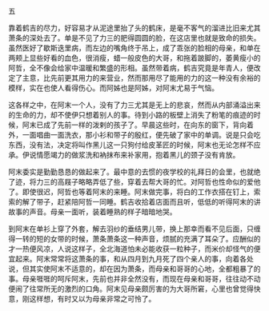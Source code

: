 五

  

靠着鹤吉的尽力，好容易才从泥途里抬了头的鹤床，是毫不客气的溜进比旧来尤其萧条的深处去了。单是不见了力三的肥得圆圆的脸，在这店里也就是致命的损失。虽然医好了歇斯迭里病，而左边的嘴角终于吊上，成了乖张的脸相的母亲，和单在两颊上显些好看的血色，很消瘦，蜡一般皮色的大哥，和拖着跛脚的，萎黄瘦小的阿哲，全不像会给家中温暖和繁盛的形相。虽然带着病，鹤吉究竟是年青人，便改定了主意，比先前更其用力的来营业，然而那用尽了能用的力的这一种没有余裕的模样，实在也使人看得伤心。而阿姊也是阿姊，对阿末尤易于气恼。

这各样之中，在阿末一个人，没有了力三尤其是无上的悲哀，然而从内部涌溢出来的生命的力，却不使伊只想着别人的事。待到小路的板壁上消失了粉笔的痕迹的时候，阿末已成了先前一样的泼剌的孩子了。早晨这些时，在向东的窗下，背向着外，一面唱曲一面洗衣，那小衫和带子的殷红，便先破了家中的单调。说是只会吃东西，没有法，决定将叫作黑儿这一只狗付给皮革匠的时候，阿末也无论怎样不应承。伊说情愿竭力的做浆洗和衲抹布来补家用，抱着黑儿的颈子没有肯放。

阿末委实是勤勤恳恳的做起来了。最中意的去惯的夜学校的礼拜日的会里，也就绝了迹，将力三的高屐子略略弄低了些，穿着去帮大哥的忙。对阿哲也性命似的爱他了。即使很迟，阿哲也等着阿末的来睡。阿末做完事，将白的工作衣搭在钉上，索索的解了带子，赶紧陪阿哲一同睡。鹤吉收拾着店面而且听，低低的听得阿末的讲故事的声音。母亲一面听，装着睡熟的样子暗暗地哭。

到阿末在单衫上穿了外套，解去羽纱的垂结男儿带，换上那幸而看不见后面，只缠得一转的短的女带的时候，萧条萧条这一种声音，烦腻的充满了耳朵了。应酬似的才一热便风凉，人说这样子，全北海道怕未必能收获一粒种子，而米价却怪气的便宜起来。阿末常常将这萧条的事，和从四月到九月死了四个亲人的事，向着各处说，但其实使阿末不适意的，却在因为萧条，而母亲和哥哥的心地，全都粗暴了的事。母亲啀啀的呵斥阿末，先前也并非全然没有，而现在母亲和哥哥，往往动不动便闹了往常所无的激烈的口角。阿末见母亲颇厉害的为大哥所窘，心里也曾觉得快意，刚这样想，有时又以为母亲非常之可怜了。
